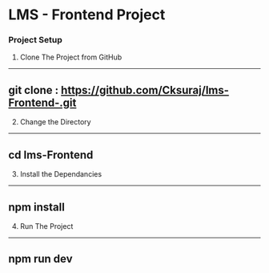 # LMS - Frontend Project

### Project Setup

1. Clone The Project from GitHub
---
  git clone : https://github.com/Cksuraj/lms-Frontend-.git
---

2. Change the Directory
---
 cd lms-Frontend
---

3. Install the Dependancies
--- 
 npm install
---

4. Run The Project 
---
 npm run dev
---